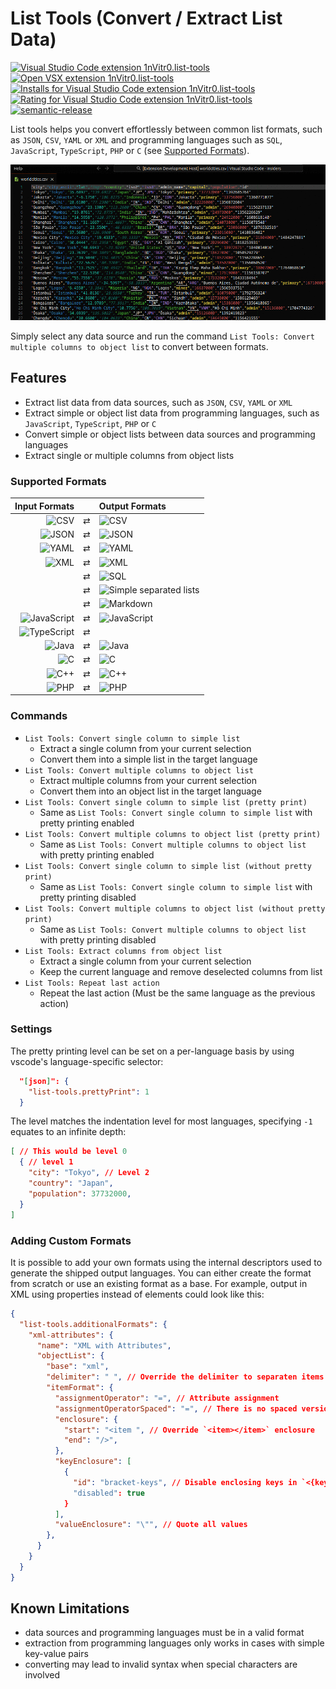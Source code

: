 # List Tools (Convert / Extract List Data)

[![Visual Studio Code extension 1nVitr0.list-tools](https://img.shields.io/visual-studio-marketplace/v/1nVitr0.list-tools?logo=visualstudiocode)](https://marketplace.visualstudio.com/items?itemName=1nVitr0.list-tools)
[![Open VSX extension 1nVitr0.list-tools](https://img.shields.io/open-vsx/v/1nVitr0/list-tools)](https://open-vsx.org/extension/1nVitr0/list-tools)
[![Installs for Visual Studio Code extension 1nVitr0.list-tools](https://img.shields.io/visual-studio-marketplace/i/1nVitr0.list-tools?logo=visualstudiocode)](https://marketplace.visualstudio.com/items?itemName=1nVitr0.list-tools)
[![Rating for Visual Studio Code extension 1nVitr0.list-tools](https://img.shields.io/visual-studio-marketplace/r/1nVitr0.list-tools?logo=visualstudiocode)](https://marketplace.visualstudio.com/items?itemName=1nVitr0.list-tools)
[![semantic-release](https://img.shields.io/badge/%20%20%F0%9F%93%A6%F0%9F%9A%80-semantic--release-e10079.svg)](https://github.com/semantic-release/semantic-release)

List tools helps you convert effortlessly between common list formats, such as `JSON`, `CSV`, `YAML` or `XML` and programming languages such as `SQL`, `JavaScript`, `TypeScript`, `PHP` or `C` (see [Supported Formats](#supported-formats)).

![List Tools Demo - Convert CSV into JSON](resources/demo.gif)

Simply select any data source and run the command `List Tools: Convert multiple columns to object list` to convert between formats.

## Features

- Extract list data from data sources, such as `JSON`, `CSV`, `YAML` or `XML`
- Extract simple or object list data from programming languages, such as `JavaScript`, `TypeScript`, `PHP` or `C`
- Convert simple or object lists between data sources and programming languages
- Extract single or multiple columns from object lists

### Supported Formats

|                                                                              Input Formats |       | Output Formats                                                                                                      |
| -----------------------------------------------------------------------------------------: | :---: | :------------------------------------------------------------------------------------------------------------------ |
| ![CSV](https://img.shields.io/badge/CSV-237346?logo=googlesheets&logoColor=237346&label=​) |   ⇄   | ![CSV](https://img.shields.io/badge/CSV-237346?logo=googlesheets&logoColor=237346&label=​)                          |
|                        ![JSON](https://img.shields.io/badge/JSON-292929?logo=json&label=​) |   ⇄   | ![JSON](https://img.shields.io/badge/JSON-292929?logo=json&label=​)                                                 |
|                        ![YAML](https://img.shields.io/badge/YAML-cb171e?logo=yaml&label=​) |   ⇄   | ![YAML](https://img.shields.io/badge/YAML-cb171e?logo=yaml&label=​)                                                 |
| ![XML](https://img.shields.io/badge/XML-0060ac?logo=googlesheets&logoColor=0060ac&label=​) |   ⇄   | ![XML](https://img.shields.io/badge/XML-0060ac?logo=googlesheets&logoColor=0060ac&label=​)                          |
|                                                                                            |   ⇄   | ![SQL](https://img.shields.io/badge/SQL-00758F?logo=mysql&label=​)                                                  |
|                                                                                            |   ⇄   | ![Simple separated lists](https://img.shields.io/badge/Separated%20lists-ccc?logo=codefactor&logoColor=ccc&label=​) |
|                                                                                            |   ⇄   | ![Markdown](https://img.shields.io/badge/Markdown-083fa1?logo=markdown&label=​)                                     |
|      ![JavaScript](https://img.shields.io/badge/JavaScript-f1e05a?logo=javascript&label=​) |   ⇄   | ![JavaScript](https://img.shields.io/badge/JavaScript-f1e05a?logo=javascript&label=​)                               |
|      ![TypeScript](https://img.shields.io/badge/TypeScript-3178c6?logo=typescript&label=​) |   ⇄   |                                                                                                                     |
|     ![Java](https://img.shields.io/badge/Java-b07219?logo=oracle&logoColor=b07219&label=​) |   ⇄   | ![Java](https://img.shields.io/badge/Java-b07219?logo=oracle&logoColor=b07219&label=​)                              |
|                                 ![C](https://img.shields.io/badge/C-555555?logo=c&label=​) |   ⇄   | ![C](https://img.shields.io/badge/C-555555?logo=c&label=​)                                                          |
|    ![C++](https://img.shields.io/badge/C++-f34b7d?logo=cplusplus&logoColor=f34b7d&label=​) |   ⇄   | ![C++](https://img.shields.io/badge/C++-f34b7d?logo=cplusplus&logoColor=f34b7d&label=​)                             |
|                           ![PHP](https://img.shields.io/badge/PHP-4F5D95?logo=php&label=​) |   ⇄   | ![PHP](https://img.shields.io/badge/PHP-4F5D95?logo=php&label=​)                                                    |

### Commands

- `List Tools: Convert single column to simple list`
  - Extract a single column from your current selection
  - Convert them into a simple list in the target language
- `List Tools: Convert multiple columns to object list`
  - Extract multiple columns from your current selection
  - Convert them into an object list in the target language
- `List Tools: Convert single column to simple list (pretty print)`
  - Same as `List Tools: Convert single column to simple list` with pretty printing enabled
- `List Tools: Convert multiple columns to object list (pretty print)`
  - Same as `List Tools: Convert multiple columns to object list` with pretty printing enabled
- `List Tools: Convert single column to simple list (without pretty print)`
  - Same as `List Tools: Convert single column to simple list` with pretty printing disabled
- `List Tools: Convert multiple columns to object list (without pretty print)`
  - Same as `List Tools: Convert multiple columns to object list` with pretty printing disabled
- `List Tools: Extract columns from object list`
  - Extract a single column from your current selection
  - Keep the current language and remove deselected columns from list
- `List Tools: Repeat last action`
  - Repeat the last action (Must be the same language as the previous action)

### Settings

The pretty printing level can be set on a per-language basis by using vscode's language-specific selector:

```json
  "[json]": {
    "list-tools.prettyPrint": 1
  }
```

The level matches the indentation level for most languages, specifying `-1` equates to an infinite depth:

```json
[ // This would be level 0
  { // level 1
    "city": "Tokyo", // Level 2
    "country": "Japan",
    "population": 37732000,
  }
]
``` 

### Adding Custom Formats

It is possible to add your own formats using the internal descriptors used to generate the shipped output languages. You can either create the format from scratch or use an existing format as a base. For example, output in XML using properties instead of elements could look like this:

```json
{
  "list-tools.additionalFormats": {
    "xml-attributes": {
      "name": "XML with Attributes",
      "objectList": {
        "base": "xml",
        "delimiter": " ", // Override the delimiter to separaten items
        "itemFormat": {
          "assignmentOperator": "=", // Attribute assignment
          "assignmentOperatorSpaced": "=", // There is no spaced version in XML
          "enclosure": {
            "start": "<item ", // Override `<item></item>` enclosure
            "end": "/>",
          },
          "keyEnclosure": [
            {
              "id": "bracket-keys", // Disable enclosing keys in `<{key}></{key}>`
              "disabled": true
            }
          ],
          "valueEnclosure": "\"", // Quote all values
        },
      }
    }
  }
}
```

## Known Limitations

- data sources and programming languages must be in a valid format
- extraction from programming languages only works in cases with simple key-value pairs
- converting may lead to invalid syntax when special characters are involved
